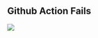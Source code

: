 ## Github Action Fails
<img src="https://user-images.githubusercontent.com/60035342/159999015-a50cacd4-da4e-4a11-9c33-1b6185e56319.png">
